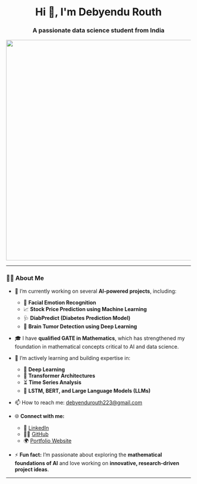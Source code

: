 <h1 align="center">Hi 👋, I'm Debyendu Routh</h1>
<h3 align="center">A passionate data science student from India</h3>

<p align="center">
  <img src="https://github.com/user-attachments/assets/63cbf737-f915-4ed9-8a61-852355957705" width="600"/>
</p>

---

### 👨‍💻 About Me

- 🔭 I’m currently working on several **AI-powered projects**, including:
  - 🎯 **Facial Emotion Recognition**
  - 📈 **Stock Price Prediction using Machine Learning**
  - 🩺 **DiabPredict (Diabetes Prediction Model)**
  - 🧠 **Brain Tumor Detection using Deep Learning**

- 🎓 I have **qualified GATE in Mathematics**, which has strengthened my foundation in mathematical concepts critical to AI and data science.

- 🌱 I’m actively learning and building expertise in:
  - 🤖 **Deep Learning**
  - 🔄 **Transformer Architectures**
  - ⏳ **Time Series Analysis**
  - 🧮 **LSTM, BERT, and Large Language Models (LLMs)**

- 📫 How to reach me: [debyendurouth223@gmail.com](mailto:debyendurouth223@gmail.com)

- 🌐 **Connect with me:**
  - 💼 [LinkedIn](https://www.linkedin.com/in/debyendu-routh-083676320/)
  - 🧑‍💻 [GitHub](https://github.com/Debyendu2000)
  - 🌍 [Portfolio Website](https://debyendu2000.github.io/)

- ⚡ **Fun fact:** I’m passionate about exploring the **mathematical foundations of AI** and love working on **innovative, research-driven project ideas**.
---



